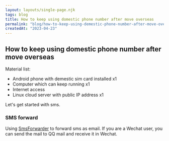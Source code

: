 ```yaml
---
layout: layouts/single-page.njk
tags: blog
title: How to keep using domestic phone number after move overseas
permalink: "blog/how-to-keep-using-demestic-phone-number-after-move-overseas"
createdAt: "2023-04-23"
---
```


## How to keep using domestic phone number after move overseas

Material list:

- Android phone with demestic sim card installed x1
- Computer which can keep running x1
- Internet access
- Linux cloud server with public IP address x1

Let's get started with sms.

### SMS forward

Using [SmsForwarder](https://github.com/pppscn/SmsForwarder) to forward sms as email. If you are a Wechat user, you can send the mail to QQ mail and receive it in Wechat.



